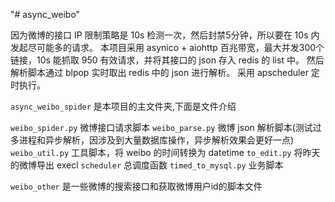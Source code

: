 "# async_weibo"

因为微博的接口 IP 限制策略是 10s 检测一次，然后封禁5分钟，所以要在 10s 内发起尽可能多的请求。
本项目采用 asynico + aiohttp 百兆带宽，最大并发300个链接，10s 能抓取 950 有效请求，并将其接口的 json 存入 redis 的 list 中。
然后解析脚本通过 blpop  实时取出 redis 中的 json 进行解析。
采用 apscheduler 定时执行。



`async_weibo_spider` 是本项目的主文件夹,下面是文件介绍

`weibo_spider.py` 微博接口请求脚本
`weibo_parse.py` 微博 json 解析脚本(测试过多进程和异步解析，因涉及到大量数据库操作，异步解析效果会更好一点)
`weibo_util.py` 工具脚本，将 weibo 的时间转换为 datetime
`to_edit.py` 将昨天的微博导出 execl
`scheduler` 总调度函数
`timed_to_mysql.py` 业务脚本


`weibo_other` 是一些微博的搜索接口和获取微博用户id的脚本文件


